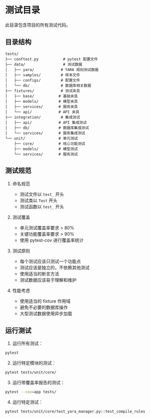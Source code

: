 # 测试目录

此目录包含项目的所有测试代码。

## 目录结构

```
tests/
├── conftest.py           # pytest 配置文件
├── data/                 # 测试数据
│   ├── yara/            # YARA 规则测试数据
│   ├── samples/         # 样本文件
│   ├── configs/         # 配置文件
│   └── db/              # 数据库相关数据
├── fixtures/            # 测试夹具
│   ├── base/           # 基础夹具
│   ├── models/         # 模型夹具
│   ├── services/       # 服务夹具
│   └── api/            # API 夹具
├── integration/         # 集成测试
│   ├── api/            # API 集成测试
│   ├── db/             # 数据库集成测试
│   └── services/       # 服务集成测试
└── unit/               # 单元测试
    ├── core/           # 核心功能测试
    ├── models/         # 模型测试
    └── services/       # 服务测试
```

## 测试规范

1. 命名规范
   - 测试文件以 `test_` 开头
   - 测试类以 `Test` 开头
   - 测试函数以 `test_` 开头

2. 测试覆盖
   - 单元测试覆盖率要求 > 80%
   - 关键功能覆盖率要求 > 90%
   - 使用 pytest-cov 进行覆盖率统计

3. 测试原则
   - 每个测试应该只测试一个功能点
   - 测试应该是独立的，不依赖其他测试
   - 使用适当的断言方法
   - 测试数据应该易于理解和维护

4. 性能考虑
   - 使用适当的 fixture 作用域
   - 避免不必要的数据库操作
   - 大型测试数据使用异步加载

## 运行测试

1. 运行所有测试：
```bash
pytest
```

2. 运行特定模块的测试：
```bash
pytest tests/unit/core/
```

3. 运行带覆盖率报告的测试：
```bash
pytest --cov=app tests/
```

4. 运行特定测试：
```bash
pytest tests/unit/core/test_yara_manager.py::test_compile_rules
``` 
